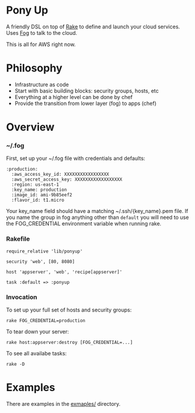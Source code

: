 # Pony Up
A friendly DSL on top of [Rake][rake] to define and launch your cloud services.
Uses [Fog][fog] to talk to the cloud.

This is all for AWS right now.

# Philosophy
* Infrastructure as code
* Start with basic building blocks: security groups, hosts, etc
* Everything at a higher level can be done by chef
* Provide the transition from lower layer (fog) to apps (chef)

# Overview

### ~/.fog

First, set up your ~/.fog file with credentials and defaults:

    :production:
      :aws_access_key_id: XXXXXXXXXXXXXXXXX
      :aws_secret_access_key: XXXXXXXXXXXXXXXXXX
      :region: us-east-1
      :key_name: production
      :image_id: ami-9b85eef2
      :flavor_id: t1.micro

Your key_name field should have a matching ~/.ssh/{key_name}.pem file. If you
name the group in fog anything other than `default` you will need to use the
FOG_CREDENTIAL environment variable when running rake.


### Rakefile

    require_relative 'lib/ponyup'

    security 'web', [80, 8080]

    host 'appserver', 'web', 'recipe[appserver]'

    task :default => :ponyup

### Invocation

To set up your full set of hosts and security groups:

    rake FOG_CREDENTIAL=production

To tear down your server:

    rake host:appserver:destroy [FOG_CREDENTIAL=...]

To see all availabe tasks:

    rake -D

# Examples

There are examples in the [exmaples/][examples] directory.

[fog]: http://fog.io/
[rake]: http://rake.rubyforge.org/
[examples]: http://github.com/xtoddx/ponyup/tree/master/examples
